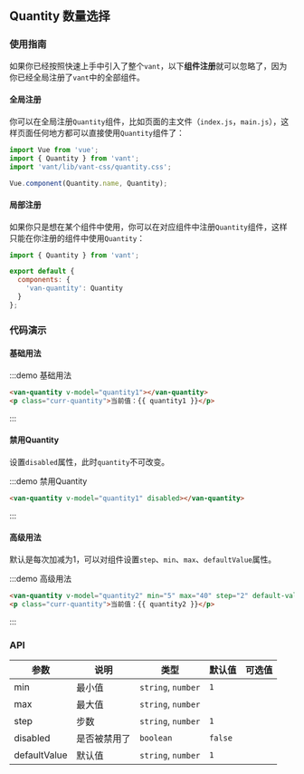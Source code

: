 <style>
@component-namespace demo {
  @b quantity {
    .van-quantity {
      margin-left: 15px;
    }

    .curr-quantity {
      margin: 15px;
    }
  }
}
</style>

<script>
export default {
  data() {
    return {
      quantity1: 1,
      quantity2: null,
    };
  }
};
</script>

## Quantity 数量选择

### 使用指南

如果你已经按照快速上手中引入了整个`vant`，以下**组件注册**就可以忽略了，因为你已经全局注册了`vant`中的全部组件。

#### 全局注册

你可以在全局注册`Quantity`组件，比如页面的主文件（`index.js`，`main.js`），这样页面任何地方都可以直接使用`Quantity`组件了：

```js
import Vue from 'vue';
import { Quantity } from 'vant';
import 'vant/lib/vant-css/quantity.css';

Vue.component(Quantity.name, Quantity);
```

#### 局部注册

如果你只是想在某个组件中使用，你可以在对应组件中注册`Quantity`组件，这样只能在你注册的组件中使用`Quantity`：

```js
import { Quantity } from 'vant';

export default {
  components: {
    'van-quantity': Quantity
  }
};
```

### 代码演示

#### 基础用法

:::demo 基础用法
```html
<van-quantity v-model="quantity1"></van-quantity>
<p class="curr-quantity">当前值：{{ quantity1 }}</p>
```
:::

#### 禁用Quantity

设置`disabled`属性，此时`quantity`不可改变。

:::demo 禁用Quantity
```html
<van-quantity v-model="quantity1" disabled></van-quantity>
```
:::

#### 高级用法

默认是每次加减为1，可以对组件设置`step`、`min`、`max`、`defaultValue`属性。

:::demo 高级用法
```html
<van-quantity v-model="quantity2" min="5" max="40" step="2" default-value="9"></van-quantity>
<p class="curr-quantity">当前值：{{ quantity2 }}</p>
```
:::

### API

| 参数       | 说明      | 类型       | 默认值       | 可选值       |
|-----------|-----------|-----------|-------------|-------------|
| min | 最小值 | `string`, `number` | `1`         |           |
| max | 最大值 | `string`, `number`  |           |           |
| step | 步数 | `string`, `number`  | `1`         |           |
| disabled | 是否被禁用了 | `boolean`  | `false`      |           |
| defaultValue | 默认值 | `string`, `number`  | `1`      |           |

